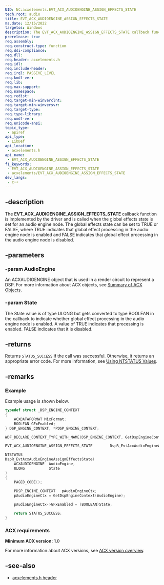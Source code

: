 ```yaml
---
UID: NC:acxelements.EVT_ACX_AUDIOENGINE_ASSIGN_EFFECTS_STATE
tech.root: audio
title: EVT_ACX_AUDIOENGINE_ASSIGN_EFFECTS_STATE
ms.date: 12/15/2022
targetos: Windows
description: The EVT_ACX_AUDIOENGINE_ASSIGN_EFFECTS_STATE callback function is implemented by the driver and is called when the global effects state is set for an audio engine node.
prerelease: true
req.assembly: 
req.construct-type: function
req.ddi-compliance: 
req.dll: 
req.header: acxelements.h
req.idl: 
req.include-header: 
req.irql: PASSIVE_LEVEL
req.kmdf-ver: 
req.lib: 
req.max-support: 
req.namespace: 
req.redist: 
req.target-min-winverclnt: 
req.target-min-winversvr: 
req.target-type: 
req.type-library: 
req.umdf-ver: 
req.unicode-ansi: 
topic_type:
 - apiref
api_type:
 - LibDef
api_location:
 - acxelements.h
api_name:
 - EVT_ACX_AUDIOENGINE_ASSIGN_EFFECTS_STATE
f1_keywords:
 - EVT_ACX_AUDIOENGINE_ASSIGN_EFFECTS_STATE
 - acxelements/EVT_ACX_AUDIOENGINE_ASSIGN_EFFECTS_STATE
dev_langs:
 - c++
---
```


## -description

The **EVT_ACX_AUDIOENGINE_ASSIGN_EFFECTS_STATE** callback function is implemented by the driver and is called when the global effects state is set for an audio engine node. The global effects state can be set to TRUE or FALSE, where TRUE indicates that global effect processing in the audio engine node is enabled and FALSE indicates that global effect processing in the audio engine node is disabled.

## -parameters

### -param AudioEngine

An ACXAUDIOENGINE object that is used in a render circuit to represent a DSP. For more information about ACX objects, see [Summary of ACX Objects](/windows-hardware/drivers/audio/acx-summary-of-objects).

### -param State

The State value is of type ULONG but gets converted to type BOOLEAN in the callback to indicate whether global effect processing in the audio engine node is enabled. A value of TRUE indicates that processing is enabled. FALSE indicates that it is disabled.

## -returns

Returns `STATUS_SUCCESS` if the call was successful. Otherwise, it returns an appropriate error code. For more information, see [Using NTSTATUS Values](/windows-hardware/drivers/kernel/using-ntstatus-values).

## -remarks

### Example

Example usage is shown below.

```cpp
typedef struct _DSP_ENGINE_CONTEXT
{
    ACXDATAFORMAT MixFormat;
    BOOLEAN GFxEnabled;
} DSP_ENGINE_CONTEXT, *PDSP_ENGINE_CONTEXT;

WDF_DECLARE_CONTEXT_TYPE_WITH_NAME(DSP_ENGINE_CONTEXT, GetDspEngineContext)

EVT_ACX_AUDIOENGINE_ASSIGN_EFFECTS_STATE        DspR_EvtAcxAudioEngineAssignEffectsState;

NTSTATUS
DspR_EvtAcxAudioEngineAssignEffectsState(
    ACXAUDIOENGINE  AudioEngine,
    ULONG           State
)
{
    PAGED_CODE();
    
    PDSP_ENGINE_CONTEXT   pAudioEngineCtx;
    pAudioEngineCtx = GetDspEngineContext(AudioEngine);

    pAudioEngineCtx->GFxEnabled = (BOOLEAN)State;

    return STATUS_SUCCESS;
}
```

### ACX requirements

**Minimum ACX version:** 1.0

For more information about ACX versions, see [ACX version overview](/windows-hardware/drivers/audio/acx-version-overview).

## -see-also

- [acxelements.h header](index.md)
